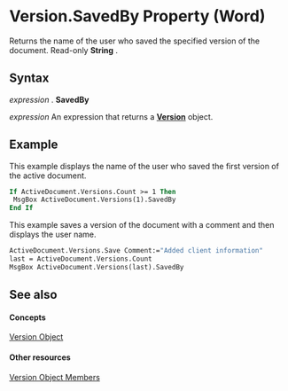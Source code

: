 
# Version.SavedBy Property (Word)

Returns the name of the user who saved the specified version of the document. Read-only  **String** .


## Syntax

 _expression_ . **SavedBy**

 _expression_ An expression that returns a **[Version](63eeefb0-2d63-75e6-a070-a4a80f243bc4.md)** object.


## Example

This example displays the name of the user who saved the first version of the active document.


```vb
If ActiveDocument.Versions.Count >= 1 Then 
 MsgBox ActiveDocument.Versions(1).SavedBy 
End If
```

This example saves a version of the document with a comment and then displays the user name.




```vb
ActiveDocument.Versions.Save Comment:="Added client information" 
last = ActiveDocument.Versions.Count 
MsgBox ActiveDocument.Versions(last).SavedBy
```


## See also


#### Concepts


[Version Object](63eeefb0-2d63-75e6-a070-a4a80f243bc4.md)
#### Other resources


[Version Object Members](455c364b-7a12-f60d-81f8-7218bad3bb34.md)

